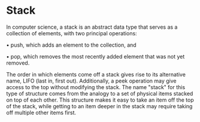 # Stack

In computer science, a stack is an abstract data type that serves as a collection of elements, with two principal operations:


•	push, which adds an element to the collection, and

•	pop, which removes the most recently added element that was not yet removed.


The order in which elements come off a stack gives rise to its alternative name, LIFO (last in, first out). Additionally, a peek operation may give access to the top without modifying the stack. The name "stack" for this type of structure comes from the analogy to a set of physical items stacked on top of each other. This structure makes it easy to take an item off the top of the stack, while getting to an item deeper in the stack may require taking off multiple other items first.

